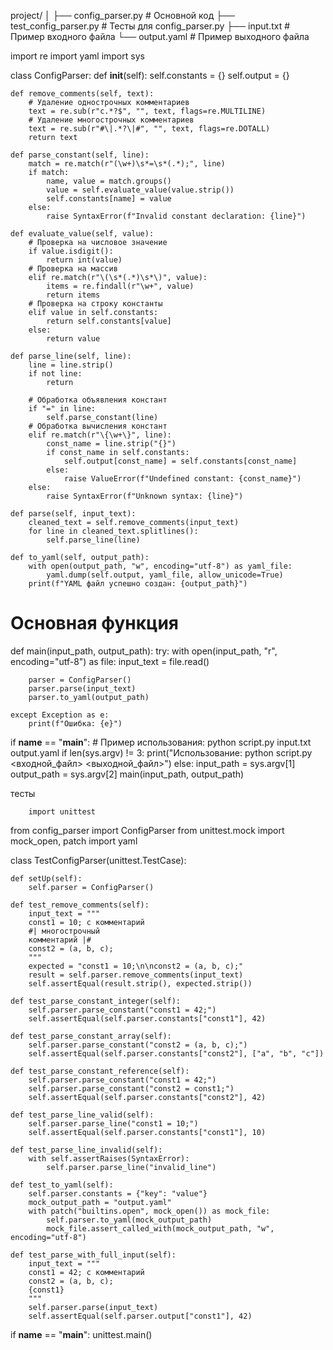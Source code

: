 project/
│
├── config_parser.py         # Основной код
├── test_config_parser.py    # Тесты для config_parser.py
├── input.txt                # Пример входного файла
└── output.yaml              # Пример выходного файла

import re
import yaml
import sys

class ConfigParser:
    def __init__(self):
        self.constants = {}
        self.output = {}

    def remove_comments(self, text):
        # Удаление однострочных комментариев
        text = re.sub(r"с.*?$", "", text, flags=re.MULTILINE)
        # Удаление многострочных комментариев
        text = re.sub(r"#\|.*?\|#", "", text, flags=re.DOTALL)
        return text

    def parse_constant(self, line):
        match = re.match(r"(\w+)\s*=\s*(.*);", line)
        if match:
            name, value = match.groups()
            value = self.evaluate_value(value.strip())
            self.constants[name] = value
        else:
            raise SyntaxError(f"Invalid constant declaration: {line}")

    def evaluate_value(self, value):
        # Проверка на числовое значение
        if value.isdigit():
            return int(value)
        # Проверка на массив
        elif re.match(r"\(\s*(.*)\s*\)", value):
            items = re.findall(r"\w+", value)
            return items
        # Проверка на строку константы
        elif value in self.constants:
            return self.constants[value]
        else:
            return value

    def parse_line(self, line):
        line = line.strip()
        if not line:
            return

        # Обработка объявления констант
        if "=" in line:
            self.parse_constant(line)
        # Обработка вычисления констант
        elif re.match(r"\{\w+\}", line):
            const_name = line.strip("{}")
            if const_name in self.constants:
                self.output[const_name] = self.constants[const_name]
            else:
                raise ValueError(f"Undefined constant: {const_name}")
        else:
            raise SyntaxError(f"Unknown syntax: {line}")

    def parse(self, input_text):
        cleaned_text = self.remove_comments(input_text)
        for line in cleaned_text.splitlines():
            self.parse_line(line)

    def to_yaml(self, output_path):
        with open(output_path, "w", encoding="utf-8") as yaml_file:
            yaml.dump(self.output, yaml_file, allow_unicode=True)
        print(f"YAML файл успешно создан: {output_path}")

# Основная функция
def main(input_path, output_path):
    try:
        with open(input_path, "r", encoding="utf-8") as file:
            input_text = file.read()

        parser = ConfigParser()
        parser.parse(input_text)
        parser.to_yaml(output_path)

    except Exception as e:
        print(f"Ошибка: {e}")

if __name__ == "__main__":
    # Пример использования: python script.py input.txt output.yaml
    if len(sys.argv) != 3:
        print("Использование: python script.py <входной_файл> <выходной_файл>")
    else:
        input_path = sys.argv[1]
        output_path = sys.argv[2]
        main(input_path, output_path)

      
        
        
        

тесты

        import unittest
from config_parser import ConfigParser
from unittest.mock import mock_open, patch
import yaml

class TestConfigParser(unittest.TestCase):

    def setUp(self):
        self.parser = ConfigParser()

    def test_remove_comments(self):
        input_text = """
        const1 = 10; с комментарий
        #| многострочный
        комментарий |#
        const2 = (a, b, c);
        """
        expected = "const1 = 10;\n\nconst2 = (a, b, c);"
        result = self.parser.remove_comments(input_text)
        self.assertEqual(result.strip(), expected.strip())

    def test_parse_constant_integer(self):
        self.parser.parse_constant("const1 = 42;")
        self.assertEqual(self.parser.constants["const1"], 42)

    def test_parse_constant_array(self):
        self.parser.parse_constant("const2 = (a, b, c);")
        self.assertEqual(self.parser.constants["const2"], ["a", "b", "c"])

    def test_parse_constant_reference(self):
        self.parser.parse_constant("const1 = 42;")
        self.parser.parse_constant("const2 = const1;")
        self.assertEqual(self.parser.constants["const2"], 42)

    def test_parse_line_valid(self):
        self.parser.parse_line("const1 = 10;")
        self.assertEqual(self.parser.constants["const1"], 10)

    def test_parse_line_invalid(self):
        with self.assertRaises(SyntaxError):
            self.parser.parse_line("invalid_line")

    def test_to_yaml(self):
        self.parser.constants = {"key": "value"}
        mock_output_path = "output.yaml"
        with patch("builtins.open", mock_open()) as mock_file:
            self.parser.to_yaml(mock_output_path)
            mock_file.assert_called_with(mock_output_path, "w", encoding="utf-8")

    def test_parse_with_full_input(self):
        input_text = """
        const1 = 42; с комментарий
        const2 = (a, b, c);
        {const1}
        """
        self.parser.parse(input_text)
        self.assertEqual(self.parser.output["const1"], 42)

if __name__ == "__main__":
    unittest.main()
